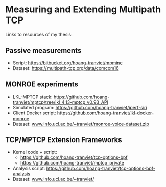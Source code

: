#  Measuring and Extending Multipath TCP



Links to resources of my thesis:

Passive measurements
--------------------

-	Script: https://bitbucket.org/hoang-tranviet/mpmine
- Dataset: https://multipath-tcp.org/data/comcom16

MONROE experiments
------------------

-	LKL-MPTCP stack: https://github.com/hoang-tranviet/mptcp/tree/lkl_4.13-mptcp_v0.93_API
-	Simulated program: https://github.com/hoang-tranviet/iperf-siri
-	Client Docker script: https://github.com/hoang-tranviet/lkl-docker-monroe
- Dataset: www.info.ucl.ac.be/~tranviet/monroe-voice-dataset.zip

TCP/MPTCP Extension Frameworks
-------------------------------

- Kernel code + script: 
    + https://github.com/hoang-tranviet/tcp-options-bpf
    + https://github.com/hoang-tranviet/mptcp_private
-	Analysis script: https://github.com/hoang-tranviet/tcp-options-bpf-analysis
-	Dataset: www.info.ucl.ac.be/~tranviet/
